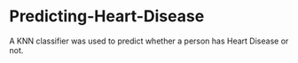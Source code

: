 # Predicting-Heart-Disease
A KNN classifier was used to predict whether a person has Heart Disease or not.
